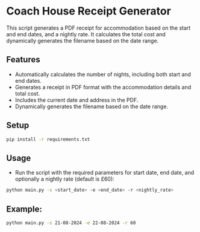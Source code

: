 # Coach House Receipt Generator

This script generates a PDF receipt for accommodation based on the start and end dates, and a nightly rate. It calculates the total cost and dynamically generates the filename based on the date range.

## Features

- Automatically calculates the number of nights, including both start and end dates.
- Generates a receipt in PDF format with the accommodation details and total cost.
- Includes the current date and address in the PDF.
- Dynamically generates the filename based on the date range.

## Setup

```bash
pip install -r requirements.txt
```

## Usage

- Run the script with the required parameters for start date, end date, and optionally a nightly rate (default is £60):

```bash
python main.py -s <start_date> -e <end_date> -r <nightly_rate>
```

## Example:

```bash
python main.py -s 21-08-2024 -e 22-08-2024 -r 60
```